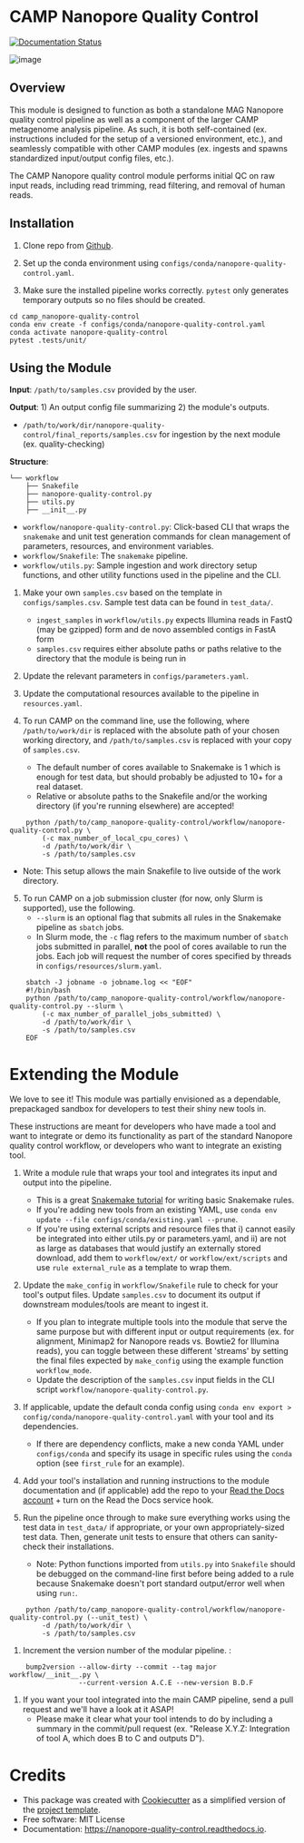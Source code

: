 
# CAMP Nanopore Quality Control

[![Documentation Status](https://readthedocs.org/projects/camp-nanopore-quality-control/badge/?version=latest)](https://camp-nanopore-quality-control.readthedocs.io/en/latest/?version=latest)

![image](https://img.shields.io/badge/version-0.1.0-brightgreen)

## Overview

This module is designed to function as both a standalone MAG Nanopore quality control pipeline as well as a component of the larger CAMP metagenome analysis pipeline. As such, it is both self-contained (ex. instructions included for the setup of a versioned environment, etc.), and seamlessly compatible with other CAMP modules (ex. ingests and spawns standardized input/output config files, etc.).

The CAMP Nanopore quality control module performs initial QC on raw input reads, including read trimming, read filtering, and removal of human reads.

<!-- Add longer description of your workflow's algorithmic contents -->

## Installation

1.  Clone repo from [Github](https://github.com/MetaSUB-CAMP/camp_nanopore-quality-control).
2.  Set up the conda environment using `configs/conda/nanopore-quality-control.yaml`.

1.  Make sure the installed pipeline works correctly. `pytest` only generates temporary outputs so no files should be created. 

```
cd camp_nanopore-quality-control
conda env create -f configs/conda/nanopore-quality-control.yaml
conda activate nanopore-quality-control
pytest .tests/unit/
```

## Using the Module

**Input**: `/path/to/samples.csv` provided by the user.

**Output**: 1) An output config file summarizing 2) the module's outputs.

- `/path/to/work/dir/nanopore-quality-control/final_reports/samples.csv` for ingestion by the next module (ex. quality-checking)

<!-- Add description of your workflow's output files -->

**Structure**: 
```
└── workflow
    ├── Snakefile
    ├── nanopore-quality-control.py
    ├── utils.py
    ├── __init__.py
```

- `workflow/nanopore-quality-control.py`: Click-based CLI that wraps the `snakemake` and unit test generation commands for clean management of parameters, resources, and environment variables. 
- `workflow/Snakefile`: The `snakemake` pipeline. 
- `workflow/utils.py`: Sample ingestion and work directory setup functions, and other utility functions used in the pipeline and the CLI.

1.  Make your own `samples.csv` based on the template in `configs/samples.csv`. Sample test data can be found in `test_data/`.  
    -   `ingest_samples` in `workflow/utils.py` expects Illumina reads in FastQ (may be gzipped) form and de novo assembled contigs in FastA form
    -   `samples.csv` requires either absolute paths or paths relative to the directory that the module is being run in

2.  Update the relevant parameters in `configs/parameters.yaml`.

3.  Update the computational resources available to the pipeline in `resources.yaml`.

4. To run CAMP on the command line, use the following, where `/path/to/work/dir` is replaced with the absolute path of your chosen working directory, and `/path/to/samples.csv` is replaced with your copy of `samples.csv`.  
    - The default number of cores available to Snakemake is 1 which is enough for test data, but should probably be adjusted to 10+ for a real dataset.
   -   Relative or absolute paths to the Snakefile and/or the working directory (if you're running elsewhere) are accepted!

```
    python /path/to/camp_nanopore-quality-control/workflow/nanopore-quality-control.py \
        (-c max_number_of_local_cpu_cores) \
        -d /path/to/work/dir \
        -s /path/to/samples.csv
```
-   Note: This setup allows the main Snakefile to live outside of the
    work directory.

5. To run CAMP on a job submission cluster (for now, only Slurm is supported), use the following.  
    - `--slurm` is an optional flag that submits all rules in the Snakemake pipeline as `sbatch` jobs.
   - In Slurm mode, the `-c` flag refers to the maximum number of `sbatch` jobs submitted in parallel, **not** the pool of cores available to run the jobs. Each job will request the number of cores specified by threads in `configs/resources/slurm.yaml`.

```
    sbatch -J jobname -o jobname.log << "EOF"
    #!/bin/bash
    python /path/to/camp_nanopore-quality-control/workflow/nanopore-quality-control.py --slurm \
        (-c max_number_of_parallel_jobs_submitted) \
        -d /path/to/work/dir \
        -s /path/to/samples.csv
    EOF
```

# Extending the Module

We love to see it! This module was partially envisioned as a dependable, prepackaged sandbox for developers to test their shiny new tools in.

These instructions are meant for developers who have made a tool and want to integrate or demo its functionality as part of the standard Nanopore quality control workflow, or developers who want to integrate an existing tool.

1.  Write a module rule that wraps your tool and integrates its input and output into the pipeline.  
    -   This is a great [Snakemake tutorial](https://bluegenes.github.io/hpc-snakemake-tips/) for writing basic Snakemake rules.
    -   If you're adding new tools from an existing YAML, use `conda env update --file configs/conda/existing.yaml --prune`.
    -   If you're using external scripts and resource files that i) cannot easily be integrated into either utils.py or parameters.yaml, and ii) are not as large as databases that would justify an externally stored download, add them to `workflow/ext/` or `workflow/ext/scripts` and use `rule external_rule` as a template to wrap them.

2.  Update the `make_config` in `workflow/Snakefile` rule to check for your tool's output files. Update `samples.csv` to document its output if downstream modules/tools are meant to ingest it.  
    - If you plan to integrate multiple tools into the module that serve the same purpose but with different input or output requirements (ex. for alignment, Minimap2 for Nanopore reads vs. Bowtie2 for Illumina reads), you can toggle between these different 'streams' by setting the final files expected by `make_config` using the example function `workflow_mode`.
    - Update the description of the `samples.csv` input fields in the CLI script `workflow/nanopore-quality-control.py`.

3.  If applicable, update the default conda config using `conda env export > config/conda/nanopore-quality-control.yaml` with your tool and its dependencies.  
    -   If there are dependency conflicts, make a new conda YAML under `configs/conda` and specify its usage in specific rules using the `conda` option (see `first_rule` for an example).

4.  Add your tool's installation and running instructions to the module documentation and (if applicable) add the repo to your [Read the Docs account](https://readthedocs.org/) + turn on the Read the Docs service hook.

5. Run the pipeline once through to make sure everything works using the test data in `test_data/` if appropriate, or your own appropriately-sized test data. Then, generate unit tests to ensure that others can sanity-check their installations.  
   - Note: Python functions imported from `utils.py` into `Snakefile` should be debugged on the command-line first before being added to a rule because Snakemake doesn't port standard output/error well when using `run:`.

```
    python /path/to/camp_nanopore-quality-control/workflow/nanopore-quality-control.py (--unit_test) \
        -d /path/to/work/dir \
        -s /path/to/samples.csv
```

1. Increment the version number of the modular pipeline. :
```
    bump2version --allow-dirty --commit --tag major workflow/__init__.py \
                 --current-version A.C.E --new-version B.D.F
```

1.  If you want your tool integrated into the main CAMP pipeline, send a pull request and we'll have a look at it ASAP!  
    -   Please make it clear what your tool intends to do by including a summary in the commit/pull request (ex. "Release X.Y.Z: Integration of tool A, which does B to C and outputs D").

 <!-- Bugs ----Put known ongoing problems here  -->
# Credits

-   This package was created with
    [Cookiecutter](https://github.com/cookiecutter/cookiecutter) as a simplified version of the [project template](https://github.com/audreyr/cookiecutter-pypackage).
-   Free software: MIT License
-   Documentation: <https://nanopore-quality-control.readthedocs.io>.
